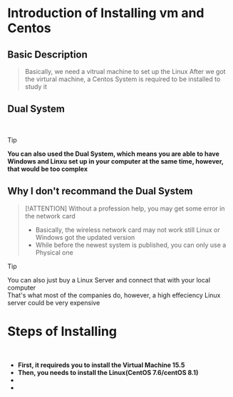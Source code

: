 # **Introduction of Installing vm and Centos**

## Basic Description

> Basically, we need a vitrual machine to set up the Linux
> After we got the virtural machine, a Centos System is required to be installed to study it

## Dual System
<br/>

> [!TIP]
>   **You can also used the Dual System, which means you are able to have Windows and Linxu set up in your computer at the same time, however, that would be too complex**

## **Why I don't recommand the Dual System**

> [!ATTENTION]
> Without a profession help, you may get some error in the network card
> - Basically, the wireless network card may not work still Linux or Windows got the updated version
> - While before the newest system is published, you can only use a Physical one

> [!TIP]
> You can also just buy a Linux Server and connect that with your local computer
> <br/>
> That's what most of the companies do, however, a high effeciency Linux server could be very expensive


# Steps of Installing 
<br/>

- **First, it requireds you to install the Virtual Machine 15.5**
- **Then, you needs to install the Linux(CentOS 7.6/centOS 8.1)**
- 
- 
 